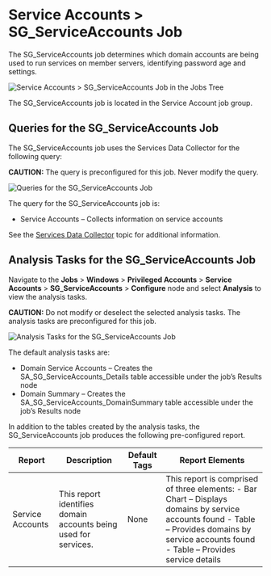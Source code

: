 # Service Accounts > SG_ServiceAccounts Job

The SG_ServiceAccounts job determines which domain accounts are being used to run services on member
servers, identifying password age and settings.

![Service Accounts > SG_ServiceAccounts Job in the Jobs Tree](/img/product_docs/accessanalyzer/11.6/accessanalyzer/solutions/windows/privilegedaccounts/serviceaccountsjobstree.webp)

The SG_ServiceAccounts job is located in the Service Account job group.

## Queries for the SG_ServiceAccounts Job

The SG_ServiceAccounts job uses the Services Data Collector for the following query:

**CAUTION:** The query is preconfigured for this job. Never modify the query.

![Queries for the SG_ServiceAccounts Job](/img/product_docs/accessanalyzer/11.6/accessanalyzer/solutions/windows/privilegedaccounts/serviceaccountsquery.webp)

The query for the SG_ServiceAccounts job is:

- Service Accounts – Collects information on service accounts

See the
[Services Data Collector](/docs/accessanalyzer/11.6/admin/datacollector/services.md)
topic for additional information.

## Analysis Tasks for the SG_ServiceAccounts Job

Navigate to the **Jobs** > **Windows** > **Privileged Accounts** > **Service Accounts** >
**SG_ServiceAccounts** > **Configure** node and select **Analysis** to view the analysis tasks.

**CAUTION:** Do not modify or deselect the selected analysis tasks. The analysis tasks are
preconfigured for this job.

![Analysis Tasks for the SG_ServiceAccounts Job](/img/product_docs/accessanalyzer/11.6/accessanalyzer/solutions/activedirectory/users/serviceaccountsanalysis.webp)

The default analysis tasks are:

- Domain Service Accounts – Creates the SA_SG_ServiceAccounts_Details table accessible under the
  job’s Results node
- Domain Summary – Creates the SA_SG_ServiceAccounts_DomainSummary table accessible under the job’s
  Results node

In addition to the tables created by the analysis tasks, the SG_ServiceAccounts job produces the
following pre-configured report.

| Report           | Description                                                     | Default Tags | Report Elements                                                                                                                                                                              |
| ---------------- | --------------------------------------------------------------- | ------------ | -------------------------------------------------------------------------------------------------------------------------------------------------------------------------------------------- |
| Service Accounts | This report identifies domain accounts being used for services. | None         | This report is comprised of three elements: - Bar Chart – Displays domains by service accounts found - Table – Provides domains by service accounts found - Table – Provides service details |
